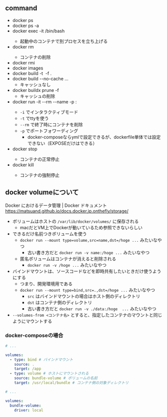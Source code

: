 ## command
- docker ps
- docker ps -a
- docker exec -it <container id> /bin/bash
    - 起動中のコンテナで別プロセスを立ち上げる
- docker rm <container id or name>
    - コンテナの削除
- docker rmi <image id or name>
- docker images
- docker build -t <image name> -f <path to dockerfile> .
- docker build --no-cache ...
    - キャッシュなし
- docker buildx prune -f
    - キャッシュの削除
- docker run -it --rm --name <container name> -p <local port>:<container port> <image name or id>
    - `-i` でインタラクティブモード
    - `-t` でttyを使う
    - `--rm` で終了時にコンテナを削除
    - `-p` でポートフォワーディング
        - docker-composeならymlで設定できるが、dockerfile単体では設定できない（EXPOSEだけはできる）
- docker stop <container id or name>
    - コンテナの正常停止
- docker kill <container id or name>
    - コンテナの強制停止


## docker volumeについて
Docker におけるデータ管理 | Docker ドキュメント
https://matsuand.github.io/docs.docker.jp.onthefly/storage/

- ボリュームはホストの `/var/lib/docker/volumes/` に保存される
    - macだとVM上でDockerが動いているため参照できないらしい
- できるだけ名前つきボリュームを使う
    - `docker run --mount type=volume,src=name,dst=/hoge ...` みたいなやつ
        - 古い書き方だと `docker run -v name:/hoge ...` みたいなやつ
    - 匿名ボリュームはコンテナが消えると削除される
        - `docker run -v /hoge ...` みたいなやつ
- バインドマウントは、ソースコードなどを即時共有したいときだけ使うようにする
    - つまり、開発環境用である
    - `docker run --mount type=bind,src=.,dst=/hoge ...` みたいなやつ
        - `src` はバインドマウントの場合はホスト側のディレクトリ
        - `dst` はコンテナ側のディレクトリ
        - 古い書き方だと `docker run -v ./data:/hoge  ...` みたいなやつ
- `--volumes-from <コンテナ名>` とすると、指定したコンテナのマウントと同じようにマウントする

### docker-composeの場合
```yaml
# ...

volumes:
  - type: bind # バインドマウント
    source: .
    target: /app
  - type: volume # ホストにマウントされる
    source: bundle-volume # ボリュームの名前
    target: /usr/local/bundle # コンテナ側の対象ディレクトリ

# ...

volumes:
  bundle-volume:
    driver: local
```

